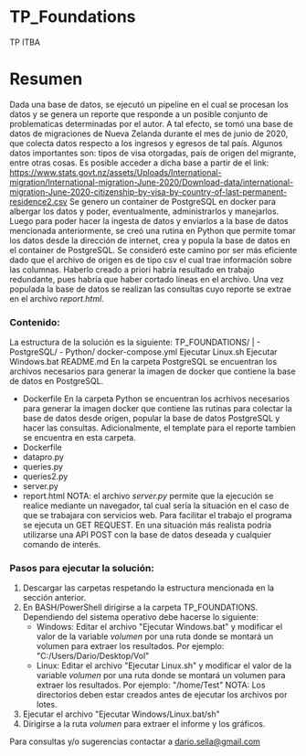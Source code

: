 # TP_Foundations
TP ITBA

# Resumen
Dada una base de datos, se ejecutó un pipeline en el cual se procesan los datos y se genera un reporte que responde a un posible conjunto de problematicas determinadas por el autor.
A tal efecto, se tomó una base de datos de migraciones de Nueva Zelanda durante el mes de junio de 2020, que colecta datos respecto a los ingresos y egresos de tal país. Algunos datos importantes son: tipos de visa otorgadas, país de origen del migrante, entre otras cosas. Es posible acceder a dicha base a partir de el link:
https://www.stats.govt.nz/assets/Uploads/International-migration/International-migration-June-2020/Download-data/international-migration-June-2020-citizenship-by-visa-by-country-of-last-permanent-residence2.csv
Se genero un container de PostgreSQL en docker para albergar los datos y poder, eventualmente, administrarlos y manejarlos. Luego para poder hacer la ingesta de datos y enviarlos a la base de datos mencionada anteriormente, se creó una rutina en Python que permite tomar los datos desde la dirección de internet, crea y popula la base de datos en el container de PostgreSQL. Se consideró este camino por ser más eficiente dado que el archivo de origen es de tipo csv el cual trae información sobre las columnas. Haberlo creado a priori habría resultado en trabajo redundante, pues habría que haber cortado líneas en el archivo.
Una vez populada la base de datos se realizan las consultas cuyo reporte se extrae en el archivo _report.html_.

### Contenido:
La estructura de la solución es la siguiente:
            TP_FOUNDATIONS/
            |
             - PostgreSQL/
             - Python/
            docker-compose.yml
            Ejecutar Linux.sh
            Ejecutar Windows.bat
            README.md
En la carpeta PostgreSQL se encuentran los archivos necesarios para generar la imagen de docker que contiene la base de datos en PostgreSQL.
* Dockerfile
En la carpeta Python se encuentran los acrhivos necesarios para generar la imagen docker que contiene las rutinas para colectar la base de datos desde origen, popular la base de datos PostgreSQL y hacer las consultas. Adicionalmente, el template para el reporte tambien se encuentra en esta carpeta.
* Dockerfile
* datapro.py
* queries.py
* queries2.py
* server.py
* report.html
NOTA: el archivo _server.py_ permite que la ejecución se realice mediante un navegador, tal cual sería la situación en el caso de que se trabajara con servicios web. Para facilitar el trabajo el programa se ejecuta un GET REQUEST. En una situación más realista podría utilizarse una API POST con la base de datos deseada y cualquier comando de interés.    

### Pasos para ejecutar la solución:

1. Descargar las carpetas respetando la estructura mencionada en la sección anterior.
2. En BASH/PowerShell dirigirse a la carpeta TP_FOUNDATIONS. Dependiendo del sistema operativo debe hacerse lo siguiente:
    * Windows:
        Editar el archivo "Ejecutar Windows.bat" y modificar el valor de la variable _volumen_ por una ruta donde se montará un volumen para extraer los resultados. Por ejemplo: "C:/Users/Dario/Desktop/Vol"
    * Linux:
        Editar el archivo "Ejecutar Linux.sh" y modificar el valor de la variable _volumen_ por una ruta donde se montará un volumen para extraer los resultados. Por ejemplo: "/home/Test"
    NOTA: Los directorios deben estar creados antes de ejecutar los archivos por lotes.
3. Ejecutar el archivo "Ejecutar Windows/Linux.bat/sh"
4. Dirigirse a la ruta _volumen_ para extraer el informe y los gráficos.

Para consultas y/o sugerencias contactar a dario.sella@gmail.com